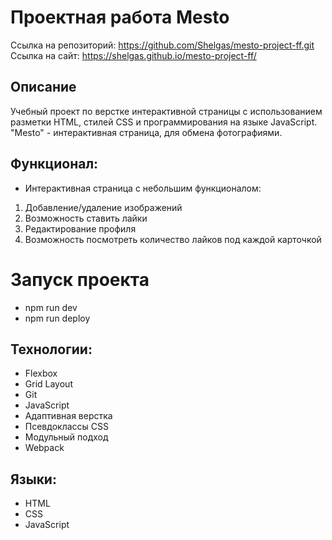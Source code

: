 # Проектная работа Mesto
Ссылка на репозиторий: https://github.com/Shelgas/mesto-project-ff.git
Ссылка на сайт: https://shelgas.github.io/mesto-project-ff/

## Описание
Учебный проект по верстке интерактивной страницы с использованием разметки HTML, стилей CSS и программирования на языке JavaScript. "Mesto" - интерактивная страница, для обмена фотографиями.

## Функционал: 

* Интерактивная страница  с небольшим функционалом:

1. Добавление/удаление изображений
2. Возможность ставить лайки
3. Редактирование профиля
4. Возможность посмотреть количество лайков под каждой карточкой

# Запуск проекта

- npm run dev
- npm run deploy

## Технологии: 

* Flexbox
* Grid Layout
* Git
* JavaScript
* Адаптивная верстка
* Псевдоклассы CSS
* Модульный подход
* Webpack

## Языки:

- HTML
- CSS
- JavaScript

